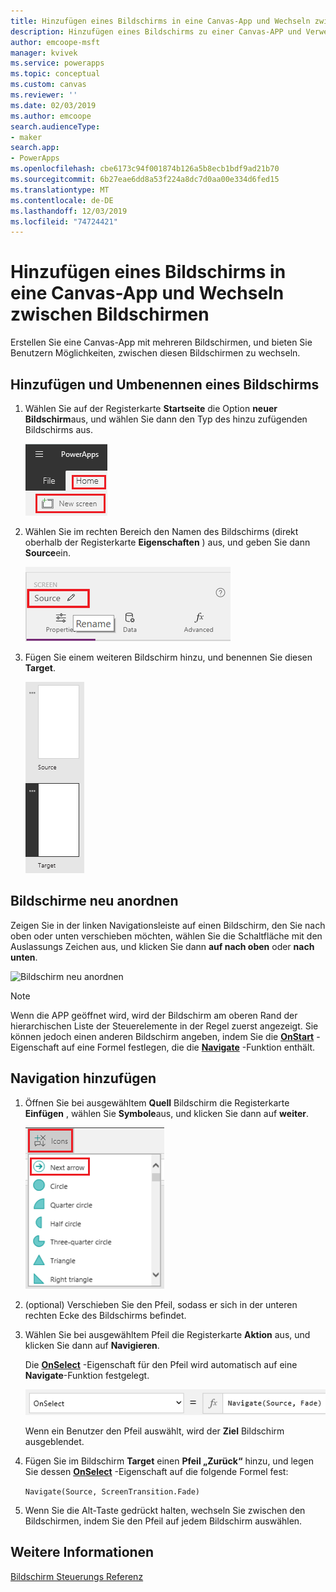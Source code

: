 ```yaml
---
title: Hinzufügen eines Bildschirms in eine Canvas-App und Wechseln zwischen Bildschirmen | Microsoft-Dokumentation
description: Hinzufügen eines Bildschirms zu einer Canvas-APP und Verwenden von vorwärts-und rückwärts Pfeilen zum Wechseln zwischen Bildschirmen in Power apps
author: emcoope-msft
manager: kvivek
ms.service: powerapps
ms.topic: conceptual
ms.custom: canvas
ms.reviewer: ''
ms.date: 02/03/2019
ms.author: emcoope
search.audienceType:
- maker
search.app:
- PowerApps
ms.openlocfilehash: cbe6173c94f001874b126a5b8ecb1bdf9ad21b70
ms.sourcegitcommit: 6b27eae6dd8a53f224a8dc7d0aa00e334d6fed15
ms.translationtype: MT
ms.contentlocale: de-DE
ms.lasthandoff: 12/03/2019
ms.locfileid: "74724421"
---
```

# <a name="add-a-screen-to-a-canvas-app-and-navigate-between-screens"></a>Hinzufügen eines Bildschirms in eine Canvas-App und Wechseln zwischen Bildschirmen

Erstellen Sie eine Canvas-App mit mehreren Bildschirmen, und bieten Sie Benutzern Möglichkeiten, zwischen diesen Bildschirmen zu wechseln.

## <a name="add-and-rename-a-screen"></a>Hinzufügen und Umbenennen eines Bildschirms

1. Wählen Sie auf der Registerkarte **Startseite** die Option **neuer Bildschirm**aus, und wählen Sie dann den Typ des hinzu zufügenden Bildschirms aus.

    ![Option zum Hinzufügen von Bildschirmen auf der Registerkarte „Start“](./media/add-screen-context-variables/add-screen.png)

2. Wählen Sie im rechten Bereich den Namen des Bildschirms (direkt oberhalb der Registerkarte **Eigenschaften** ) aus, und geben Sie dann **Source**ein.

    ![Umbenennen des Standardbildschirms](./media/add-screen-context-variables/name-source-screen.png)

3. Fügen Sie einem weiteren Bildschirm hinzu, und benennen Sie diesen **Target**.

    ![Zwei Bildschirme auf der linken Navigationsleiste](./media/add-screen-context-variables/two-screens-in-nav.png)

## <a name="reorder-screens"></a>Bildschirme neu anordnen

Zeigen Sie in der linken Navigationsleiste auf einen Bildschirm, den Sie nach oben oder unten verschieben möchten, wählen Sie die Schaltfläche mit den Auslassungs Zeichen aus, und klicken Sie dann **auf nach oben** oder **nach unten**.

![Bildschirm neu anordnen](./media/add-screen-context-variables/reorder-screen.png)

> [!NOTE]
> Wenn die APP geöffnet wird, wird der Bildschirm am oberen Rand der hierarchischen Liste der Steuerelemente in der Regel zuerst angezeigt. Sie können jedoch einen anderen Bildschirm angeben, indem Sie die **[OnStart](controls/control-screen.md)** -Eigenschaft auf eine Formel festlegen, die die **[Navigate](functions/function-navigate.md)** -Funktion enthält.

## <a name="add-navigation"></a>Navigation hinzufügen

1. Öffnen Sie bei ausgewähltem **Quell** Bildschirm die Registerkarte **Einfügen** , wählen Sie **Symbole**aus, und klicken Sie dann auf **weiter**.  

    ![Option „Formen“ auf der Registerkarte „Einfügen“](./media/add-screen-context-variables/add-next-arrow.png)

2. (optional) Verschieben Sie den Pfeil, sodass er sich in der unteren rechten Ecke des Bildschirms befindet.

3. Wählen Sie bei ausgewähltem Pfeil die Registerkarte **Aktion** aus, und klicken Sie dann auf **Navigieren**.

    Die **[OnSelect](controls/properties-core.md)** -Eigenschaft für den Pfeil wird automatisch auf eine **Navigate**-Funktion festgelegt.

    ![Auf Navigate-Funktion festgelegte OnSelect-Eigenschaft](./media/add-screen-context-variables/onselect-default.png)

    Wenn ein Benutzer den Pfeil auswählt, wird der **Ziel** Bildschirm ausgeblendet.

4. Fügen Sie im Bildschirm **Target** einen **Pfeil „Zurück“** hinzu, und legen Sie dessen **[OnSelect](controls/properties-core.md)** -Eigenschaft auf die folgende Formel fest:

    `Navigate(Source, ScreenTransition.Fade)`

5. Wenn Sie die Alt-Taste gedrückt halten, wechseln Sie zwischen den Bildschirmen, indem Sie den Pfeil auf jedem Bildschirm auswählen.

## <a name="more-information"></a>Weitere Informationen

[Bildschirm Steuerungs Referenz](controls/control-screen.md)